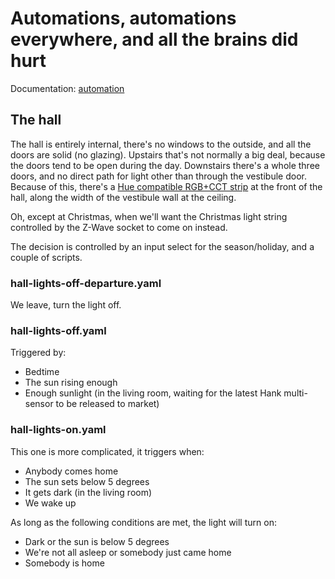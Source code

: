 # Automations, automations everywhere, and all the brains did hurt

Documentation: [automation](https://home-assistant.io/docs/automation/)

## The hall

The hall is entirely internal, there's no windows to the outside, and all the doors are solid (no glazing). Upstairs that's not normally a big deal, because the doors tend to be open during the day. Downstairs there's a whole three doors, and no direct path for light other than through the vestibule door. Because of this, there's a [Hue compatible RGB+CCT strip](https://www.howtogeek.com/361560/how-to-make-your-own-philips-hue-lightstrips-for-cheap/) at the front of the hall, along the width of the vestibule wall at the ceiling.

Oh, except at Christmas, when we'll want the Christmas light string controlled by the Z-Wave socket to come on instead.

The decision is controlled by an input select for the season/holiday, and a couple of scripts.

### hall-lights-off-departure.yaml

We leave, turn the light off.

### hall-lights-off.yaml

Triggered by:

* Bedtime
* The sun rising enough
* Enough sunlight (in the living room, waiting for the latest Hank multi-sensor to be released to market)

### hall-lights-on.yaml

This one is more complicated, it triggers when:

* Anybody comes home
* The sun sets below 5 degrees
* It gets dark (in the living room)
* We wake up

As long as the following conditions are met, the light will turn on:

* Dark or the sun is below 5 degrees
* We're not all asleep or somebody just came home
* Somebody is home
